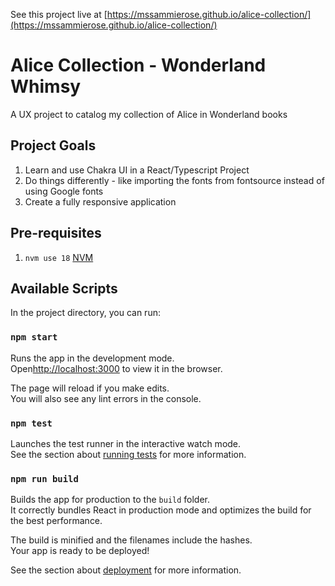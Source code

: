 See this project live at [https://mssammierose.github.io/alice-collection/](https://mssammierose.github.io/alice-collection/)

# Alice Collection - Wonderland Whimsy

A UX project to catalog my collection of Alice in Wonderland books

## Project Goals

1. Learn and use Chakra UI in a React/Typescript Project
2. Do things differently - like importing the fonts from fontsource instead of using Google fonts
3. Create a fully responsive application

## Pre-requisites

1. `nvm use 18` [NVM](https://github.com/nvm-sh/nvm?tab=readme-ov-file#installing-and-updating)

## Available Scripts

In the project directory, you can run:

### `npm start`

Runs the app in the development mode.<br /> Open[http://localhost:3000](http://localhost:3000) to view it in the browser.

The page will reload if you make edits.<br /> You will also see any lint errors
in the console.

### `npm test`

Launches the test runner in the interactive watch mode.<br /> See the section
about
[running tests](https://facebook.github.io/create-react-app/docs/running-tests)
for more information.

### `npm run build`

Builds the app for production to the `build` folder.<br /> It correctly bundles
React in production mode and optimizes the build for the best performance.

The build is minified and the filenames include the hashes.<br /> Your app is
ready to be deployed!

See the section about
[deployment](https://facebook.github.io/create-react-app/docs/deployment) for
more information.

